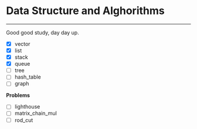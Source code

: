 # Data Structure and Alghorithms

- - -

Good good study, day day up.

- [x] vector
- [x] list
- [x] stack
- [x] queue
- [ ] tree
- [ ] hash_table
- [ ] graph

**Problems**

- [ ] lighthouse
- [ ] matrix_chain_mul
- [ ] rod_cut
